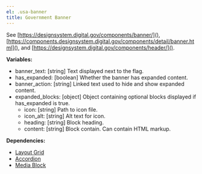 ```yaml
---
el: .usa-banner
title: Government Banner
---
```

See [https://designsystem.digital.gov/components/banner/](),
[https://components.designsystem.digital.gov/components/detail/banner.html](),
and [https://designsystem.digital.gov/components/header/]().

__Variables:__
* banner_text: [string] Text displayed next to the flag.
* has_expanded: [boolean] Whether the banner has expanded content.
* banner_action: [string] Linked text used to hide and show expanded content.
* expanded_blocks: [object] Object containing optional blocks displayed if has_expanded is true.
  * icon: [string] Path to icon file.
  * icon_alt: [string] Alt text for icon.
  * heading: [string] Block heading.
  * content: [string] Block contain. Can contain HTML markup.

__Dependencies:__
* [Layout Grid](../../04-layouts/grid/grid.md)
* [Accordion](../accordion/accordion.md)
* [Media Block](../media-block/media-block.md)
